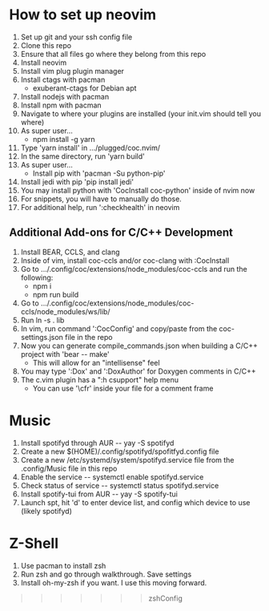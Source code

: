 # How to set up neovim

1. Set up git and your ssh config file
2. Clone this repo
3. Ensure that all files go where they belong from this repo
4. Install neovim
5. Install vim plug plugin manager
6. Install ctags with pacman
	* exuberant-ctags for Debian apt
7. Install nodejs with pacman
8. Install npm with pacman
9. Navigate to where your plugins are installed (your init.vim should tell you where)
10. As super user...
	* npm install -g yarn
11. Type 'yarn install' in .../plugged/coc.nvim/
12. In the same directory, run 'yarn build'
13. As super user...
     * Install pip with 'pacman -Su python-pip'
14. Install jedi with pip 'pip install jedi'
15. You may install python with 'CocInstall coc-python' inside of nvim now
16. For snippets, you will have to manually do those.
17. For additional help, run ':checkhealth' in neovim

## Additional Add-ons for C/C++ Development

1. Install BEAR, CCLS, and clang
2. Inside of vim, install coc-ccls and/or coc-clang with :CocInstall
3. Go to .../.config/coc/extensions/node\_modules/coc-ccls and run the following:
	* npm i
	* npm run build
4. Go to .../.config/coc/extensions/node\_modules/coc-ccls/node\_modules/ws/lib/
5. Run ln -s . lib
6. In vim, run command ':CocConfig' and copy/paste from the coc-settings.json
   file in the repo
7. Now you can generate compile\_commands.json when building a C/C++ project
   with 'bear -- make'
	* This will allow for an "intellisense" feel
8. You may type ':Dox' and ':DoxAuthor' for Doxygen comments in C/C++
9. The c.vim plugin has a ":h csupport" help menu
	* You can use '\\cfr' inside your file for a comment frame
# Music

1. Install spotifyd through AUR -- yay -S spotifyd
2. Create a new $(HOME)/.config/spotifyd/spofitfyd.config file
3. Create a new /etc/systemd/system/spotifyd.service file from the .config/Music file in this repo
4. Enable the service -- systemctl enable spotifyd.service
5. Check status of service -- systemctl status spotifyd.service
6. Install spotify-tui from AUR -- yay -S spotify-tui
7. Launch spt, hit 'd' to enter device list, and config which device to use (likely spotifyd)

# Z-Shell

1. Use pacman to install zsh
2. Run zsh and go through walkthrough. Save settings
3. Install oh-my-zsh if you want. I use this moving forward.
>>>>>>> zshConfig

